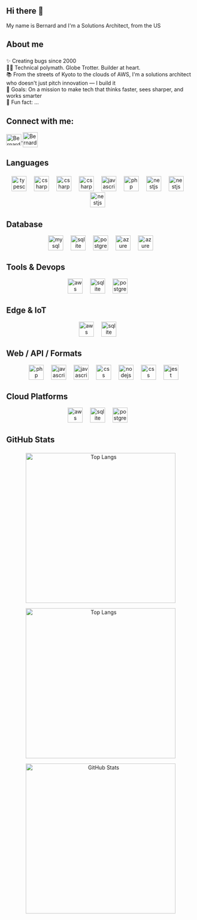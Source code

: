 ## Hi there 👋

<!--
**bernardlawes/bernardlawes** is a ✨ _special_ ✨ repository because its `README.md` (this file) appears on your GitHub profile.

Here are some ideas to get you started:

- 🔭 I’m currently working on ...
- 🌱 I’m currently learning ...
- 👯 I’m looking to collaborate on ...
- 🤔 I’m looking for help with ...
- 💬 Ask me about ...
- 📫 How to reach me: ...
- 😄 Pronouns: ...
- ⚡ Fun fact: ...
-->

<p align="left">My name is Bernard and I'm a Solutions Architect, from the US</p>

###

<h2 align="left">About me</h2>

###
<p align="left">✨ Creating bugs since 2000<br>👨‍💻 Technical polymath. Globe Trotter. Builder at heart.<br/>📚 From the streets of Kyoto to the clouds of AWS, I'm a solutions architect who doesn't just pitch innovation — I build it<br>🎯 Goals: On a mission to make tech that thinks faster, sees sharper, and works smarter<br>🎲 Fun fact: ...</p>

###

<h2 align="left">Connect with me:</h2>
<a href="https://www.linkedin.com/in/lawes" rel="nofollow" target="_blank">
    <img align="center" src="https://raw.githubusercontent.com/rahuldkjain/github-profile-readme-generator/master/src/images/icons/Social/linked-in-alt.svg" alt="Bernard Lawes Linkedin" height="30" width="40" style="max-width:100%">
    <img align="center" src="https://bernardlawes.com/apple-touch-icon.png" alt="Bernard Lawes Linkedin" height="40" width="40" style="max-width:100%">
</a>

###

<h2 align="left">Languages</h2>

###

<div>
    <div align="center" width="380">
      <img src="https://cdn.jsdelivr.net/gh/devicons/devicon/icons/python/python-original.svg" height="40" alt="typescript logo"  />
      <img width="12" />
      <img src="https://cdn.jsdelivr.net/gh/devicons/devicon/icons/cplusplus/cplusplus-original.svg" height="40" alt="csharp logo"  />
      <img width="12" />
      <img src="https://cdn.jsdelivr.net/gh/devicons/devicon/icons/csharp/csharp-original.svg" height="40" alt="csharp logo"  />
      <img width="12" />
      <img src="https://cdn.jsdelivr.net/gh/devicons/devicon@latest/icons/swift/swift-original.svg" height="40" alt="csharp logo"  />
      <img width="12" />
      <img src="https://cdn.jsdelivr.net/gh/devicons/devicon/icons/javascript/javascript-original.svg" height="40" alt="javascript logo"  />
      <img width="12" />
      <img src="https://cdn.jsdelivr.net/gh/devicons/devicon/icons/php/php-original.svg" height="40" alt="php logo"  />
      <img width="12" />
      <img src="https://cdn.jsdelivr.net/gh/devicons/devicon/icons/matlab/matlab-original.svg" height="40" alt="nestjs logo"  />
      <img width="12" />
      <img src="https://cdn.jsdelivr.net/gh/devicons/devicon/icons/anaconda/anaconda-original.svg" height="40" alt="nestjs logo"  />
      <img width="12" />
      <img src="https://cdn.jsdelivr.net/gh/devicons/devicon/icons/jupyter/jupyter-original.svg" height="40" alt="nestjs logo"  />
      <img width="12" />        
    </div>
</div>

<h2 align="Left">Database</h2>
<div>
    <div align="center" width="380">
      <img src="https://cdn.jsdelivr.net/gh/devicons/devicon/icons/mysql/mysql-original.svg" height="40" alt="mysql logo"  />
      <img width="12" />
      <img src="https://cdn.jsdelivr.net/gh/devicons/devicon/icons/sqlite/sqlite-original.svg" height="40" alt="sqlite logo"  />
      <img width="12" />
      <img src="https://cdn.jsdelivr.net/gh/devicons/devicon/icons/postgresql/postgresql-original.svg" height="40" alt="postgresql logo"  />
      <img width="12" />   
      <img src="https://cdn.jsdelivr.net/gh/devicons/devicon@latest/icons/azuresqldatabase/azuresqldatabase-original.svg" height="40" alt="azure sql database logo" />  
      <img width="12" />   
      <img src="https://cdn.jsdelivr.net/gh/devicons/devicon@latest/icons/redis/redis-original.svg" height="40" alt="azure sql database logo" />  
    </div>
</div>

<h2 align="Left">Tools & Devops</h2>
<div>
    <div align="center" width="380">
      <img src="https://cdn.jsdelivr.net/gh/devicons/devicon/icons/git/git-original-wordmark.svg" height="40" alt="aws logo"  />
      <img width="12" />
      <img src="https://cdn.jsdelivr.net/gh/devicons/devicon/icons/docker/docker-original.svg" height="40" alt="sqlite logo"  />
      <img width="12" />
      <img src="https://cdn.jsdelivr.net/gh/devicons/devicon/icons/cmake/cmake-original.svg" height="40" alt="postgresql logo"  />
      <img width="12" />   
    </div>
</div>

<h2 align="Left">Edge & IoT</h2>
<div>
    <div align="center" width="380">
      <img src="https://cdn.jsdelivr.net/gh/devicons/devicon/icons/raspberrypi/raspberrypi-original-wordmark.svg" height="40" alt="aws logo"  />
      <img width="12" />
      <img src="https://cdn.jsdelivr.net/gh/devicons/devicon/icons/arduino/arduino-original.svg" height="40" alt="sqlite logo"  />
      <img width="12" />
    </div>
</div>

<h2 align="Left">Web / API / Formats</h2>
<div>
    <div align="center" width="380">
      <img width="12" />
      <img src="https://cdn.jsdelivr.net/gh/devicons/devicon/icons/php/php-original.svg" height="40" alt="php logo"  />
      <img width="12" />
      <img src="https://cdn.jsdelivr.net/gh/devicons/devicon/icons/javascript/javascript-original.svg" height="40" alt="javascript logo"  />
      <img width="12" />
      <img src="https://cdn.jsdelivr.net/gh/devicons/devicon/icons/html5/html5-original.svg" height="40" alt="javascript logo"  />
      <img width="12" />
      <img src="https://cdn.jsdelivr.net/gh/devicons/devicon/icons/css3/css3-original.svg" height="40" alt="css logo"  />
      <img width="12" />
      <img src="https://cdn.jsdelivr.net/gh/devicons/devicon/icons/nodejs/nodejs-original.svg" height="40" alt="nodejs logo"  />
      <img width="12" />
      <img src="https://cdn.jsdelivr.net/gh/devicons/devicon/icons/xml/xml-original.svg" height="40" alt="css logo"  />
      <img width="12" />
      <img src="https://cdn.jsdelivr.net/gh/devicons/devicon/icons/json/json-original.svg" height="40" alt="jest logo"  />
    </div>
</div>

<h2 align="Left">Cloud Platforms</h2>
<div>
    <div align="center" width="380">
      <img src="https://cdn.jsdelivr.net/gh/devicons/devicon/icons/amazonwebservices/amazonwebservices-original-wordmark.svg" height="40" alt="aws logo"  />
      <img width="12" />
      <img src="https://cdn.jsdelivr.net/gh/devicons/devicon/icons/azure/azure-original.svg" height="40" alt="sqlite logo"  />
      <img width="12" />
      <img src="https://cdn.jsdelivr.net/gh/devicons/devicon/icons/googlecloud/googlecloud-original.svg" height="40" alt="postgresql logo"  />
      <img width="12" />   
    </div>
</div>

###

<h2 align="Left">GitHub Stats</h2>

###

<p align="center">
  <img width="400" src="https://github-readme-streak-stats.herokuapp.com/?user=bernardlawes&layout=compact&theme=tokyonight" alt="Top Langs" />
</p>


<p align="center">
  <img width="400" src="https://github-readme-stats.vercel.app/api/top-langs/?username=bernardlawes&layout=compact&theme=tokyonight" alt="Top Langs" />
</p>


<p align="center">
  <img width="400"  src="https://github-readme-stats.vercel.app/api?username=bernardlawes&show_icons=true&theme=tokyonight" alt="GitHub Stats" />
</p>

<!--
<p align="center">
  <img width="200"  src="https://img.shields.io/github/followers/bernardlawes?label=Follow&style=social&show_icons=true&theme=tokyonight" alt="GitHub Stats" />  
</p>
-->

    






<p align="center">
  
</p>



